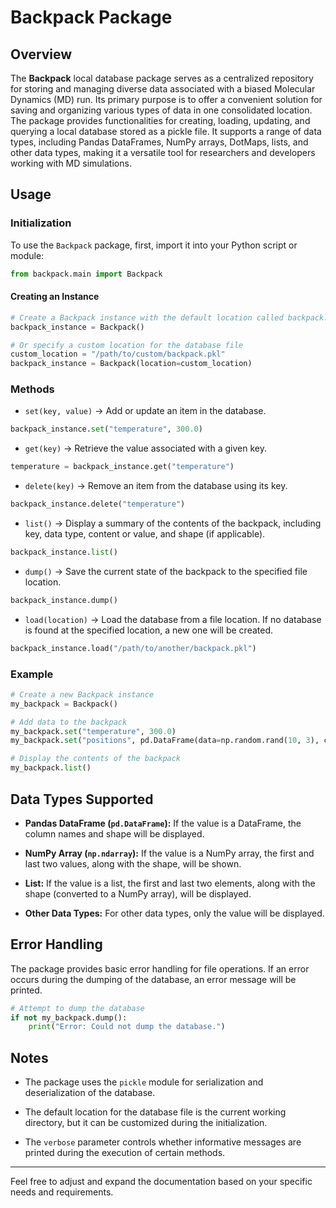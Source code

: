 # Backpack Package

## Overview

The **Backpack** local database package serves as a centralized repository for storing and managing diverse data associated with a biased Molecular Dynamics (MD) run. Its primary purpose is to offer a convenient solution for saving and organizing various types of data in one consolidated location. The package provides functionalities for creating, loading, updating, and querying a local database stored as a pickle file. It supports a range of data types, including Pandas DataFrames, NumPy arrays, DotMaps, lists, and other data types, making it a versatile tool for researchers and developers working with MD simulations.

## Usage

### Initialization

To use the `Backpack` package, first, import it into your Python script or module:

```python
from backpack.main import Backpack
```

#### Creating an Instance

```python
# Create a Backpack instance with the default location called backpack.pkl
backpack_instance = Backpack()

# Or specify a custom location for the database file
custom_location = "/path/to/custom/backpack.pkl"
backpack_instance = Backpack(location=custom_location)
```

### Methods

- `set(key, value)` -> Add or update an item in the database.

```python
backpack_instance.set("temperature", 300.0)
```

- `get(key)` -> Retrieve the value associated with a given key.

```python
temperature = backpack_instance.get("temperature")
```

- `delete(key)` -> Remove an item from the database using its key.

```python
backpack_instance.delete("temperature")
```

- `list()` -> Display a summary of the contents of the backpack, including key, data type, content or value, and shape (if applicable).

```python
backpack_instance.list()
```

- `dump()` -> Save the current state of the backpack to the specified file location.

```python
backpack_instance.dump()
```

- `load(location)` -> Load the database from a file location. If no database is found at the specified location, a new one will be created.

```python
backpack_instance.load("/path/to/another/backpack.pkl")
```

### Example

```python
# Create a new Backpack instance
my_backpack = Backpack()

# Add data to the backpack
my_backpack.set("temperature", 300.0)
my_backpack.set("positions", pd.DataFrame(data=np.random.rand(10, 3), columns=['x', 'y', 'z']))

# Display the contents of the backpack
my_backpack.list()
```

## Data Types Supported

- **Pandas DataFrame (`pd.DataFrame`):** If the value is a DataFrame, the column names and shape will be displayed.

- **NumPy Array (`np.ndarray`):** If the value is a NumPy array, the first and last two values, along with the shape, will be shown.

- **List:** If the value is a list, the first and last two elements, along with the shape (converted to a NumPy array), will be displayed.

- **Other Data Types:** For other data types, only the value will be displayed.

## Error Handling

The package provides basic error handling for file operations. If an error occurs during the dumping of the database, an error message will be printed.

```python
# Attempt to dump the database
if not my_backpack.dump():
    print("Error: Could not dump the database.")
```

## Notes

- The package uses the `pickle` module for serialization and deserialization of the database.

- The default location for the database file is the current working directory, but it can be customized during the initialization.

- The `verbose` parameter controls whether informative messages are printed during the execution of certain methods.

---

Feel free to adjust and expand the documentation based on your specific needs and requirements.